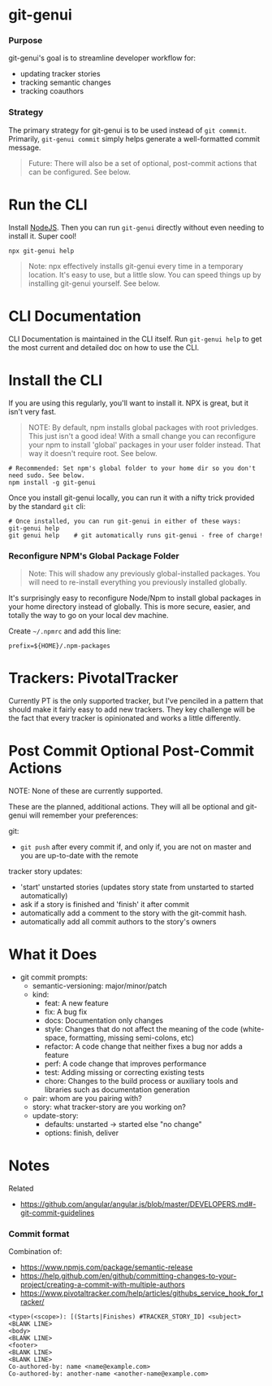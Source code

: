# git-genui


### Purpose

git-genui's goal is to streamline developer workflow for:

* updating tracker stories
* tracking semantic changes
* tracking coauthors

### Strategy

The primary strategy for git-genui is to be used instead of `git commmit`. Primarily, `git-genui commit` simply helps generate a well-formatted commit message.

> Future: There will also be a set of optional, post-commit actions that can be configured. See below.

# Run the CLI

Install [NodeJS](https://nodejs.org/en/download/). Then you can run `git-genui` directly without even needing to install it. Super cool!

```
npx git-genui help
```



> Note: npx effectively installs git-genui every time in a temporary location. It's easy to use, but a little slow. You can speed things up by installing git-genui yourself. See below.


# CLI Documentation

CLI Documentation is maintained in the CLI itself. Run `git-genui help` to get the most current and detailed doc on how to use the CLI.

# Install the CLI

If you are using this regularly, you'll want to install it. NPX is great, but it isn't very fast.

> NOTE: By default, npm installs global packages with root privledges. This just isn't a good idea! With a small change you can reconfigure your npm to install 'global' packages in your user folder instead. That way it doesn't require root. See below.

```
# Recommended: Set npm's global folder to your home dir so you don't need sudo. See below.
npm install -g git-genui
```

Once you install git-genui locally, you can run it with a nifty trick provided by the standard `git` cli:

```
# Once installed, you can run git-genui in either of these ways:
git-genui help
git genui help    # git automatically runs git-genui - free of charge!
```

### Reconfigure NPM's Global Package Folder

> Note: This will shadow any previously global-installed packages. You will need to re-install everything you previously installed globally.

It's surprisingly easy to reconfigure Node/Npm to install global packages in your home directory instead of globally. This is more secure, easier, and totally the way to go on your local dev machine.

Create `~/.npmrc` and add this line:

```
prefix=${HOME}/.npm-packages
```

# Trackers: PivotalTracker

Currently PT is the only supported tracker, but I've penciled in a pattern that should make it fairly easy to add new trackers. They key challenge will be the fact that every tracker is opinionated and works a little differently.

# Post Commit Optional Post-Commit Actions

NOTE: None of these are currently supported.

These are the planned, additional actions. They will all be optional and git-genui will remember your preferences:

git:
* `git push` after every commit if, and only if, you are not on master and you are up-to-date with the remote

tracker story updates:
* 'start' unstarted stories (updates story state from unstarted to started automatically)
* ask if a story is finished and 'finish' it after commit
* automatically add a comment to the story with the git-commit hash.
* automatically add all commit authors to the story's owners

# What it Does

- git commit prompts:
  - semantic-versioning: major/minor/patch
  - kind:
    - feat: A new feature
    - fix: A bug fix
    - docs: Documentation only changes
    - style: Changes that do not affect the meaning of the code (white-space, formatting, missing semi-colons, etc)
    - refactor: A code change that neither fixes a bug nor adds a feature
    - perf: A code change that improves performance
    - test: Adding missing or correcting existing tests
    - chore: Changes to the build process or auxiliary tools and libraries such as documentation generation
  - pair: whom are you pairing with?
  - story: what tracker-story are you working on?
  - update-story:
    - defaults: unstarted -> started else "no change"
    - options: finish, deliver


# Notes

Related

* https://github.com/angular/angular.js/blob/master/DEVELOPERS.md#-git-commit-guidelines


### Commit format

Combination of:
* https://www.npmjs.com/package/semantic-release
* https://help.github.com/en/github/committing-changes-to-your-project/creating-a-commit-with-multiple-authors
* https://www.pivotaltracker.com/help/articles/githubs_service_hook_for_tracker/


```
<type>(<scope>): [(Starts|Finishes) #TRACKER_STORY_ID] <subject>
<BLANK LINE>
<body>
<BLANK LINE>
<footer>
<BLANK LINE>
<BLANK LINE>
Co-authored-by: name <name@example.com>
Co-authored-by: another-name <another-name@example.com>
```
